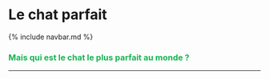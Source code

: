# Le chat parfait

{% include navbar.md %}
<br>

### <p style="color:#16B451;"><gras>Mais qui est le chat le plus parfait au monde ?</gras></p>
----


